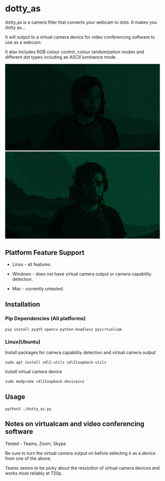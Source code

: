 # dotty_as

dotty_as is a camera filter that converts your webcam to dots. It makes you dotty as...

It will output to a virtual camera device for video conferencing software to use as a webcam.

It also includes RGB colour control, colour randomization modes and different dot types including an ASCII luminance mode.

<img src="./sample%20images/sample_image.png" alt="sample_image" width="640"/>
<img src="./sample%20images/sample_image_ascii.png" alt="sample_image_ascii" width="640"/>

## Platform Feature Support

- Linux - all features. 

- Windows - does not have virtual camera output or camera capability detection.

- Mac - currently untested.

## Installation

### Pip Dependencies (All platforms)

`pip install pyqt5 opencv-python-headless pyvirtualcam`

### Linux(Ubuntu)

Install packages for camera capability detection and virtual camera output

`sudo apt install v4l2-utils v4l2loopback-utils`

Install virtual camera device

`sudo modprobe v4l2loopback devices=1`

## Usage

`python3 ./dotty_as.py`

## Notes on virtualcam and video conferencing software

Tested - Teams, Zoom, Skype

Be sure to turn the virtual camera output on before selecting it as a device from one of the above.

Teams seems to be picky about the resolution of virtual camera devices and works most reliably at 720p.
